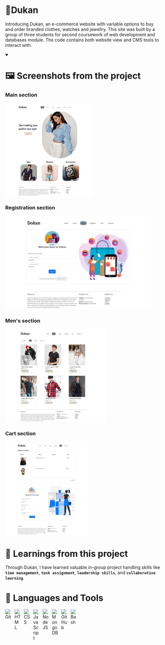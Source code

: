 # 🛒Dukan 
Introducing Dukan, an e-commerce website with variable options to buy and order branded clothes, watches and jewellry.
This site was built by a group of three students for second coursework of web development and databases module. The code contains both website view and CMS tools to interact with.

<details open>
<summary><h1>🖼️ Screenshots from the project</h1></summary>
  <h3>Main section</h3>
  <img src='https://github.com/SalonTamang/dukan-ecom-site-with-CMS-tools/blob/main/home.jpeg?raw=true' height='300'>
  <h3>Registration section</h3>
  <img src='https://github.com/SalonTamang/dukan-ecom-site-with-CMS-tools/blob/main/register.jpeg?raw=true' height='300'>
  <h3>Men's section</h3>
  <img src='https://github.com/SalonTamang/dukan-ecom-site-with-CMS-tools/blob/main/Men.jpeg?raw=true' height='300'>
  <h3>Cart section</h3>
  <img src='https://github.com/SalonTamang/dukan-ecom-site-with-CMS-tools/blob/main/Cart.jpeg?raw=true' height='300'>
</details>

# 📓 Learnings from this project 
Through Dukan, I have learned valuable in-group project handling skills like **`time management`**, **`task assignment`**, **`leadership skills`**, and **`collaborative learning`**.

# 🧰 Languages and Tools

<img align="left" alt="Git" width="20px" style="padding-right:10px;" src="https://cdn.jsdelivr.net/gh/devicons/devicon/icons/git/git-original.svg" />
<img align="left" alt="HTML" width="20px" style="padding-right:10px;" src="https://cdn.jsdelivr.net/gh/devicons/devicon/icons/html5/html5-plain.svg" />
<img align="left" alt="CSS" width="20px" style="padding-right:10px;" src="https://cdn.jsdelivr.net/gh/devicons/devicon/icons/css3/css3-plain.svg" />
<img align="left" alt="JavaScript" width="20px" style="padding-right:10px;" src="https://cdn.jsdelivr.net/gh/devicons/devicon/icons/javascript/javascript-plain.svg" />
<img align="left" alt="NodeJS" width="20px" style="padding-right:10px;" src="https://cdn.jsdelivr.net/gh/devicons/devicon/icons/nodejs/nodejs-original.svg" />
<img align="left" alt="MongoDB" width="20px" style="padding-right:10px;" src="https://cdn.jsdelivr.net/gh/devicons/devicon/icons/mongodb/mongodb-original.svg" />
<img align="left" alt="GitHub" width="20px" style="padding-right:10px;" src="https://cdn.jsdelivr.net/gh/devicons/devicon/icons/github/github-original.svg" />
<img align="left" alt="Bash" width="20px" style="padding-right:10px;" src="https://cdn.jsdelivr.net/gh/devicons/devicon/icons/bash/bash-original.svg" />
<br />

#



